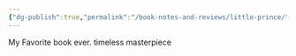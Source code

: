 ```yaml
---
{"dg-publish":true,"permalink":"/book-notes-and-reviews/little-prince/","created":"2025-02-11T00:01:00"}
---
```


My Favorite book ever. timeless masterpiece